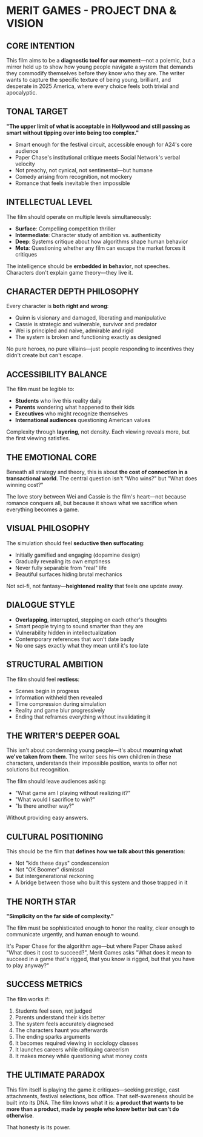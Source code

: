 # MERIT GAMES - PROJECT DNA & VISION

## CORE INTENTION

This film aims to be a **diagnostic tool for our moment**—not a polemic, but a mirror held up to show how young people navigate a system that demands they commodify themselves before they know who they are. The writer wants to capture the specific texture of being young, brilliant, and desperate in 2025 America, where every choice feels both trivial and apocalyptic.

## TONAL TARGET

**"The upper limit of what is acceptable in Hollywood and still passing as smart without tipping over into being too complex."**

- Smart enough for the festival circuit, accessible enough for A24's core audience
- Paper Chase's institutional critique meets Social Network's verbal velocity
- Not preachy, not cynical, not sentimental—but humane
- Comedy arising from recognition, not mockery
- Romance that feels inevitable then impossible

## INTELLECTUAL LEVEL

The film should operate on multiple levels simultaneously:
- **Surface**: Compelling competition thriller
- **Intermediate**: Character study of ambition vs. authenticity  
- **Deep**: Systems critique about how algorithms shape human behavior
- **Meta**: Questioning whether any film can escape the market forces it critiques

The intelligence should be **embedded in behavior**, not speeches. Characters don't explain game theory—they live it.

## CHARACTER DEPTH PHILOSOPHY

Every character is **both right and wrong**:
- Quinn is visionary and damaged, liberating and manipulative
- Cassie is strategic and vulnerable, survivor and predator
- Wei is principled and naive, admirable and rigid
- The system is broken and functioning exactly as designed

No pure heroes, no pure villains—just people responding to incentives they didn't create but can't escape.

## ACCESSIBILITY BALANCE

The film must be legible to:
- **Students** who live this reality daily
- **Parents** wondering what happened to their kids
- **Executives** who might recognize themselves
- **International audiences** questioning American values

Complexity through **layering**, not density. Each viewing reveals more, but the first viewing satisfies.

## THE EMOTIONAL CORE

Beneath all strategy and theory, this is about **the cost of connection in a transactional world**. The central question isn't "Who wins?" but "What does winning cost?"

The love story between Wei and Cassie is the film's heart—not because romance conquers all, but because it shows what we sacrifice when everything becomes a game.

## VISUAL PHILOSOPHY

The simulation should feel **seductive then suffocating**:
- Initially gamified and engaging (dopamine design)
- Gradually revealing its own emptiness
- Never fully separable from "real" life
- Beautiful surfaces hiding brutal mechanics

Not sci-fi, not fantasy—**heightened reality** that feels one update away.

## DIALOGUE STYLE

- **Overlapping**, interrupted, stepping on each other's thoughts
- Smart people trying to sound smarter than they are
- Vulnerability hidden in intellectualization
- Contemporary references that won't date badly
- No one says exactly what they mean until it's too late

## STRUCTURAL AMBITION

The film should feel **restless**:
- Scenes begin in progress
- Information withheld then revealed
- Time compression during simulation
- Reality and game blur progressively
- Ending that reframes everything without invalidating it

## THE WRITER'S DEEPER GOAL

This isn't about condemning young people—it's about **mourning what we've taken from them**. The writer sees his own children in these characters, understands their impossible position, wants to offer not solutions but recognition.

The film should leave audiences asking:
- "What game am I playing without realizing it?"
- "What would I sacrifice to win?"
- "Is there another way?"

Without providing easy answers.

## CULTURAL POSITIONING

This should be the film that **defines how we talk about this generation**:
- Not "kids these days" condescension
- Not "OK Boomer" dismissal
- But intergenerational reckoning
- A bridge between those who built this system and those trapped in it

## THE NORTH STAR

**"Simplicity on the far side of complexity."**

The film must be sophisticated enough to honor the reality, clear enough to communicate urgently, and human enough to wound.

It's Paper Chase for the algorithm age—but where Paper Chase asked "What does it cost to succeed?", Merit Games asks "What does it mean to succeed in a game that's rigged, that you know is rigged, but that you have to play anyway?"

## SUCCESS METRICS

The film works if:
1. Students feel seen, not judged
2. Parents understand their kids better
3. The system feels accurately diagnosed
4. The characters haunt you afterwards
5. The ending sparks arguments
6. It becomes required viewing in sociology classes
7. It launches careers while critiquing careerism
8. It makes money while questioning what money costs

## THE ULTIMATE PARADOX

This film itself is playing the game it critiques—seeking prestige, cast attachments, festival selections, box office. That self-awareness should be built into its DNA. The film knows what it is: **a product that wants to be more than a product, made by people who know better but can't do otherwise**.

That honesty is its power.